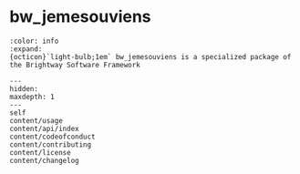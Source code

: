 # bw_jemesouviens

```{button-link} https://docs.brightway.dev
:color: info
:expand:
{octicon}`light-bulb;1em` bw_jemesouviens is a specialized package of the Brightway Software Framework
```

```{toctree}
---
hidden:
maxdepth: 1
---
self
content/usage
content/api/index
content/codeofconduct
content/contributing
content/license
content/changelog
```
